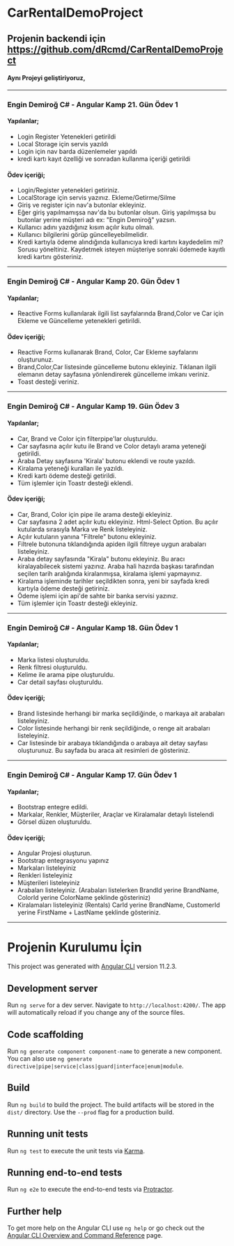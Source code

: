 # CarRentalDemoProject

## Projenin backendi için https://github.com/dRcmd/CarRentalDemoProject

#### Aynı Projeyi geliştiriyoruz,
-------------------------------------------------------------------------------------------------------------------------------------------
### Engin Demiroğ C# - Angular Kamp 21. Gün Ödev 1

#### Yapılanlar;
* Login Register Yetenekleri getirildi
* Local Storage için servis yazıldı
* Login için nav barda düzenlemeler yapıldı
* kredi kartı kayıt özelliği ve sonradan kullanma içeriği getirildi

#### Ödev içeriği;
* Login/Register yetenekleri getiriniz.
* LocalStorage için servis yazınız. Ekleme/Getirme/Silme
* Giriş ve register için nav'a butonlar ekleyiniz.
* Eğer giriş yapılmamışsa nav'da bu butonlar olsun. Giriş yapılmışsa bu butonlar yerine müşteri adı ex: "Engin Demiroğ" yazsın.
* Kullanıcı adını yazdığınız kısım açılır kutu olmalı.
* Kullanıcı bilgilerini görüp güncelleyebilmelidir.
* Kredi kartıyla ödeme alındığında kullanıcıya kredi kartını kaydedelim mi? Sorusu yöneltiniz. Kaydetmek isteyen müşteriye sonraki ödemede kayıtlı kredi kartını gösteriniz.

-------------------------------------------------------------------------------------------------------------------------------------------
### Engin Demiroğ C# - Angular Kamp 20. Gün Ödev 1

#### Yapılanlar;
* Reactive Forms kullanılarak ilgili list sayfalarında Brand,Color ve Car için Ekleme ve Güncelleme yetenekleri getirildi.

#### Ödev içeriği;
* Reactive Forms kullanarak Brand, Color, Car Ekleme sayfalarını oluşturunuz.
* Brand,Color,Car listesinde güncelleme butonu ekleyiniz. Tıklanan ilgili elemanın detay sayfasına yönlendirerek güncelleme imkanı veriniz.
* Toast desteği veriniz.


-------------------------------------------------------------------------------------------------------------------------------------------
### Engin Demiroğ C# - Angular Kamp 19. Gün Ödev 3

#### Yapılanlar;
* Car, Brand ve Color için filterpipe'lar oluşturuldu.
* Car sayfasına açılır kutu ile Brand ve Color detaylı arama yeteneği getirildi.
* Araba Detay sayfasına 'Kirala' butonu eklendi ve route yazıldı.
* Kiralama yeteneği kuralları ile yazıldı.
* Kredi kartı ödeme desteği getirildi.
* Tüm işlemler için Toastr desteği eklendi.

#### Ödev içeriği;
* Car, Brand, Color için pipe ile arama desteği ekleyiniz.
* Car sayfasına 2 adet açılır kutu ekleyiniz. Html-Select Option. Bu açılır kutularda sırasıyla Marka ve Renk listeleyiniz.
* Açılır kutuların yanına "Filtrele" butonu ekleyiniz.
* Filtrele butonuna tıklandığında apiden ilgili filtreye uygun arabaları listeleyiniz.
* Araba detay sayfasında "Kirala" butonu ekleyiniz. Bu aracı kiralayabilecek sistemi yazınız. Araba hali hazırda başkası tarafından seçilen tarih aralığında kiralanmışsa, kiralama işlemi yapmayınız.
* Kiralama işleminde tarihler seçildikten sonra, yeni bir sayfada kredi kartıyla ödeme desteği getiriniz.
* Ödeme işlemi için api'de sahte bir banka servisi yazınız.
* Tüm işlemler için Toastr desteği ekleyiniz.


-------------------------------------------------------------------------------------------------------------------------------------------
### Engin Demiroğ C# - Angular Kamp 18. Gün Ödev 1

#### Yapılanlar;
* Marka listesi oluşturuldu.
* Renk filtresi oluşturuldu.
* Kelime ile arama pipe oluşturuldu.
* Car detail sayfası oluşturuldu.

#### Ödev içeriği;
* Brand listesinde herhangi bir marka seçildiğinde, o markaya ait arabaları listeleyiniz.
* Color listesinde herhangi bir renk seçildiğinde, o renge ait arabaları listeleyiniz.
* Car listesinde bir arabaya tıklandığında o arabaya ait detay sayfası oluşturunuz. Bu sayfada bu araca ait resimleri de gösteriniz.


-------------------------------------------------------------------------------------------------------------------------------------------
### Engin Demiroğ C# - Angular Kamp 17. Gün Ödev 1

#### Yapılanlar;
* Bootstrap entegre edildi.
* Markalar, Renkler, Müşteriler, Araçlar ve Kiralamalar detaylı listelendi
* Görsel düzen oluşturuldu.

#### Ödev içeriği;
* Angular Projesi oluşturun. 
* Bootstrap entegrasyonu yapınız
* Markaları listeleyiniz
* Renkleri listeleyiniz
* Müşterileri listeleyiniz
* Arabaları listeleyiniz. (Arabaları listelerken BrandId yerine BrandName, ColorId yerine ColorName şeklinde gösteriniz)
* Kiralamaları listeleyiniz (Rentals) CarId yerine BrandName, CustomerId yerine FirstName + LastName şeklinde gösteriniz.

-------------------------------------------------------------------------------------------------------------------------------------------
# Projenin Kurulumu İçin

This project was generated with [Angular CLI](https://github.com/angular/angular-cli) version 11.2.3.

## Development server

Run `ng serve` for a dev server. Navigate to `http://localhost:4200/`. The app will automatically reload if you change any of the source files.

## Code scaffolding

Run `ng generate component component-name` to generate a new component. You can also use `ng generate directive|pipe|service|class|guard|interface|enum|module`.

## Build

Run `ng build` to build the project. The build artifacts will be stored in the `dist/` directory. Use the `--prod` flag for a production build.

## Running unit tests

Run `ng test` to execute the unit tests via [Karma](https://karma-runner.github.io).

## Running end-to-end tests

Run `ng e2e` to execute the end-to-end tests via [Protractor](http://www.protractortest.org/).

## Further help

To get more help on the Angular CLI use `ng help` or go check out the [Angular CLI Overview and Command Reference](https://angular.io/cli) page.
